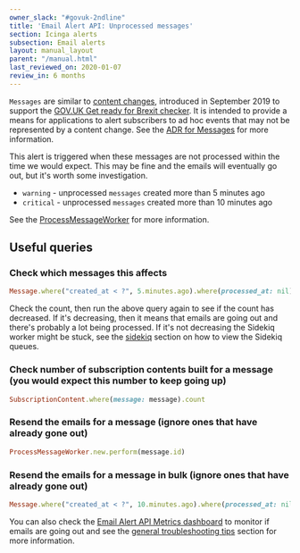 ```yaml
---
owner_slack: "#govuk-2ndline"
title: 'Email Alert API: Unprocessed messages'
section: Icinga alerts
subsection: Email alerts
layout: manual_layout
parent: "/manual.html"
last_reviewed_on: 2020-01-07
review_in: 6 months
---
```


`Messages` are similar to [content changes][content-changes], introduced in
September 2019 to support the [GOV.UK Get ready for Brexit checker][brexit-checker].
It is intended to provide a means for applications to alert subscribers to ad hoc
events that may not be represented by a content change. See the [ADR for Messages][adr-messages] for more information.

This alert is triggered when these messages are not processed within the time we
would expect. This may be fine and the emails will eventually go out, but it's worth some investigation.

* `warning` - unprocessed `messages` created more than 5 minutes ago
* `critical` - unprocessed `messages` created more than 10 minutes ago

See the [ProcessMessageWorker][process-message-worker] for more information.

## Useful queries

### Check which messages this affects

```ruby
Message.where("created_at < ?", 5.minutes.ago).where(processed_at: nil)
```

Check the count, then run the above query again to see if the count has
decreased. If it's decreasing, then it means that emails are going out and
there's probably a lot being processed.
If it's not decreasing the Sidekiq worker might be stuck, see the [sidekiq][sidekiq]
section on how to view the Sidekiq queues.

### Check number of subscription contents built for a message (you would expect this number to keep going up)

```ruby
SubscriptionContent.where(message: message).count
```

### Resend the emails for a message (ignore ones that have already gone out)

```ruby
ProcessMessageWorker.new.perform(message.id)
```

### Resend the emails for a message in bulk (ignore ones that have already gone out)

```ruby
Message.where("created_at < ?", 10.minutes.ago).where(processed_at: nil).map { |message| ProcessMessageWorker.new.perform(message.id)  }
```

You can also check the [Email Alert API Metrics dashboard][dashboard] to monitor
if emails are going out and see the [general troubleshooting tips][troubleshooting]
section for more information.

[sidekiq]: /manual/sidekiq.html#sidekiq-web
[content-changes]: https://docs.publishing.service.gov.uk/manual/alerts/email-alert-api-unprocessed-content-changes.html
[brexit-checker]: https://www.gov.uk/get-ready-brexit-check
[adr-messages]: https://github.com/alphagov/email-alert-api/blob/master/doc/arch/adr-004-message-concept.md
[process-message-worker]: https://github.com/alphagov/email-alert-api/blob/master/app/workers/process_message_worker.rb
[dashboard]: https://grafana.production.govuk.digital/dashboard/file/email_alert_api.json?refresh=10s&orgId=1
[troubleshooting]: https://docs.publishing.service.gov.uk/manual/alerts/email-alert-api-app-healthcheck-not-ok.html#general-troubleshooting-tips
